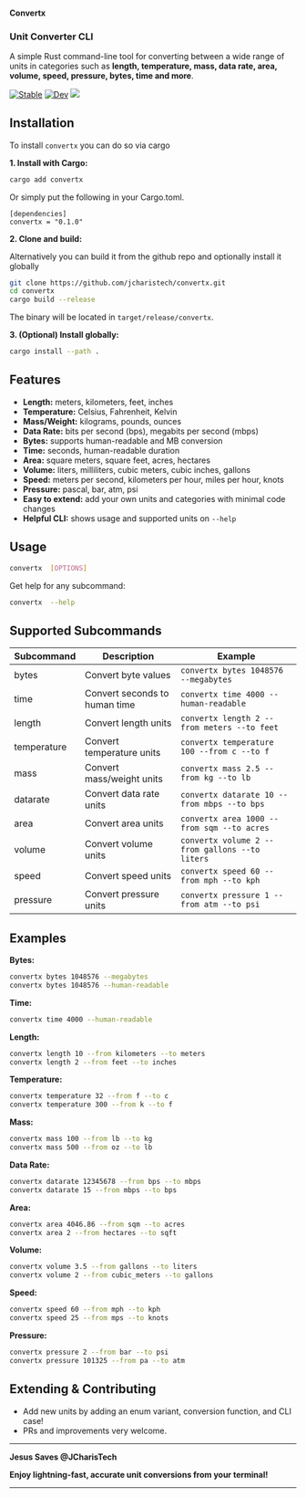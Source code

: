 #### Convertx
### Unit Converter CLI

A simple Rust command-line tool for converting between a wide range of units in categories such as **length, temperature, mass, data rate, area, volume, speed, pressure, bytes, time and more**.

[![Stable](https://img.shields.io/badge/docs-stable-blue.svg)](https://jcharistech.github.io/convertx/)
[![Dev](https://img.shields.io/badge/docs-dev-blue.svg)](https://jcharistech.github.io/convertx/)
[![](https://img.shields.io/crates/v/convertx.svg)](https://crates.io/crates/convertx)


## Installation
To install `convertx` you can do so via cargo

**1. Install with Cargo:**
```bash
cargo add convertx
```
Or simply put the following in your Cargo.toml.

```
[dependencies]
convertx = "0.1.0"
```

**2. Clone and build:**

Alternatively you can build it from the github repo and optionally install it globally
```sh
git clone https://github.com/jcharistech/convertx.git
cd convertx
cargo build --release
```
The binary will be located in `target/release/convertx`.

**3. (Optional) Install globally:**
```sh
cargo install --path .
```

## Features

- **Length:** meters, kilometers, feet, inches  
- **Temperature:** Celsius, Fahrenheit, Kelvin  
- **Mass/Weight:** kilograms, pounds, ounces  
- **Data Rate:** bits per second (bps), megabits per second (mbps)  
- **Bytes:** supports human-readable and MB conversion  
- **Time:** seconds, human-readable duration  
- **Area:** square meters, square feet, acres, hectares  
- **Volume:** liters, milliliters, cubic meters, cubic inches, gallons  
- **Speed:** meters per second, kilometers per hour, miles per hour, knots  
- **Pressure:** pascal, bar, atm, psi  
- **Easy to extend:** add your own units and categories with minimal code changes  
- **Helpful CLI:** shows usage and supported units on `--help`



## Usage

```sh
convertx  [OPTIONS]
```

Get help for any subcommand:
```sh
convertx  --help
```

## Supported Subcommands

| Subcommand       | Description                        | Example                                                        |
|------------------|------------------------------------|----------------------------------------------------------------|
| bytes            | Convert byte values                | `convertx bytes 1048576 --megabytes`                          |
| time             | Convert seconds to human time      | `convertx time 4000 --human-readable`                         |
| length           | Convert length units               | `convertx length 2 --from meters --to feet`                   |
| temperature      | Convert temperature units          | `convertx temperature 100 --from c --to f`                    |
| mass             | Convert mass/weight units          | `convertx mass 2.5 --from kg --to lb`                         |
| datarate         | Convert data rate units            | `convertx datarate 10 --from mbps --to bps`                   |
| area             | Convert area units                 | `convertx area 1000 --from sqm --to acres`                    |
| volume           | Convert volume units               | `convertx volume 2 --from gallons --to liters`                |
| speed            | Convert speed units                | `convertx speed 60 --from mph --to kph`                       |
| pressure         | Convert pressure units             | `convertx pressure 1 --from atm --to psi`                     |

## Examples

**Bytes:**
```sh
convertx bytes 1048576 --megabytes
convertx bytes 1048576 --human-readable
```

**Time:**
```sh
convertx time 4000 --human-readable
```

**Length:**
```sh
convertx length 10 --from kilometers --to meters
convertx length 2 --from feet --to inches
```

**Temperature:**
```sh
convertx temperature 32 --from f --to c
convertx temperature 300 --from k --to f
```

**Mass:**
```sh
convertx mass 100 --from lb --to kg
convertx mass 500 --from oz --to lb
```

**Data Rate:**
```sh
convertx datarate 12345678 --from bps --to mbps
convertx datarate 15 --from mbps --to bps
```

**Area:**
```sh
convertx area 4046.86 --from sqm --to acres
convertx area 2 --from hectares --to sqft
```

**Volume:**
```sh
convertx volume 3.5 --from gallons --to liters
convertx volume 2 --from cubic_meters --to gallons
```

**Speed:**
```sh
convertx speed 60 --from mph --to kph
convertx speed 25 --from mps --to knots
```

**Pressure:**
```sh
convertx pressure 2 --from bar --to psi
convertx pressure 101325 --from pa --to atm
```

## Extending & Contributing

- Add new units by adding an enum variant, conversion function, and CLI case!
- PRs and improvements very welcome.


---


**Jesus Saves @JCharisTech**

**Enjoy lightning-fast, accurate unit conversions from your terminal!**

---


